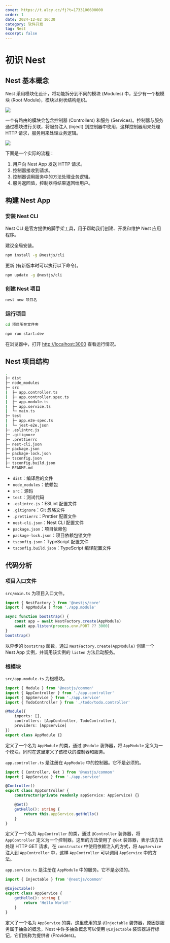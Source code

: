 ```yaml
---
cover: https://t.alcy.cc/fj?t=1733106600000
order: 1
date: 2024-12-02 10:30
category: 软件开发
tag: Nest
excerpt: false
---
```


# 初识 Nest

## Nest 基本概念

Nest 采用模块化设计，将功能拆分到不同的模块 (Modules) 中，至少有一个根模块 (Root Module)，模块以树状结构组织。

![](https://happier-blog.oss-cn-qingdao.aliyuncs.com/NestStudyNotes/%E5%88%9D%E8%AF%86Nest01.jpg)

一个有路由的模块会包含控制器 (Controllers) 和服务 (Services)。控制器与服务通过模块进行关联，将服务注入 (Inject) 到控制器中使用，这样控制器用来处理 HTTP 请求，服务用来处理业务逻辑。

![](https://happier-blog.oss-cn-qingdao.aliyuncs.com/NestStudyNotes/%E5%88%9D%E8%AF%86Nest02.jpg)

下面是一个实际的流程：
1. 用户向 Nest App 发送 HTTP 请求。
2. 控制器接收到请求。
3. 控制器调用服务中的方法处理业务逻辑。
4. 服务返回值，控制器将结果返回给用户。

## 构建 Nest App

### 安装 Nest CLI

Nest CLI 是官方提供的脚手架工具，用于帮助我们创建、开发和维护 Nest 应用程序。

建议全局安装。

```sh
npm install -g @nestjs/cli
```

更新 (有新版本时可以执行以下命令)。

```sh
npm update -g @nestjs/cli
```

### 创建 Nest 项目

```sh
nest new 项目名
```

### 运行项目

```sh
cd 项目所在文件夹
```

```sh
npm run start:dev
```

在浏览器中，打开 [http://localhost:3000](http://localhost:3000) 查看运行情况。

## Nest 项目结构

```sh
.
├─ dist
├─ node_modules
├─ src
|  ├─ app.controller.ts
|  ├─ app.controller.spec.ts
|  ├─ app.module.ts
|  ├─ app.service.ts
|  └─ main.ts
├─ test
|  ├─ app.e2e-spec.ts
|  └─ jest-e2e.json
├─ .eslintrc.js
├─ .gitignore
├─ .prettierrc
├─ nest-cli.json
├─ package.json
├─ package-lock.json
├─ tsconfig.json
├─ tsconfig.build.json
└─ README.md
```

- `dist`：编译后的文件
- `node_modules`：依赖包
- `src`：源码
- `test`：测试代码
- `.eslintrc.js`：ESLint 配置文件
- `.gitignore`：Git 忽略文件
- `.prettierrc`：Prettier 配置文件
- `nest-cli.json`：Nest CLI 配置文件
- `package.json`：项目依赖包
- `package-lock.json`：项目依赖包锁文件
- `tsconfig.json`：TypeScript 配置文件
- `tsconfig.build.json`：TypeScript 编译配置文件

## 代码分析

### 项目入口文件

`src/main.ts` 为项目入口文件。

```TypeScript
import { NestFactory } from '@nestjs/core'
import { AppModule } from './app.module'

async function bootstrap() {
    const app = await NestFactory.create(AppModule)
    await app.listen(process.env.PORT ?? 3000)
}
bootstrap()
```

以异步的 `bootstrap` 函数，通过 `NestFactory.create(AppModule)` 创建一个 Nest App 实例，并调用该实例的 `listen` 方法启动服务。

### 根模块

`src/app.module.ts` 为根模块。

```TypeScript
import { Module } from '@nestjs/common'
import { AppController } from './app.controller'
import { AppService } from './app.service'
import { TodoController } from './todo/todo.controller'

@Module({
    imports: [],
    controllers: [AppController, TodoController],
    providers: [AppService]
})
export class AppModule {}
```

定义了一个名为 `AppModule` 的类，通过 `@Module` 装饰器，将 `AppModule` 定义为一个模块，同时在这里定义了该模块的控制器和服务。

`app.controller.ts` 是注册在 `AppModule` 中的控制器。它不是必须的。

```TypeScript
import { Controller, Get } from '@nestjs/common'
import { AppService } from './app.service'

@Controller()
export class AppController {
    constructor(private readonly appService: AppService) {}

    @Get()
    getHello(): string {
        return this.appService.getHello()
    }
}
```

定义了一个名为 `AppController` 的类，通过 `@Controller` 装饰器，将 `AppController` 定义为一个控制器。这里的方法使用了 `@Get` 装饰器，表示该方法处理 HTTP GET 请求。在 `constructor` 中使用依赖注入的方式，将 `AppService` 注入到 `AppController` 中，这样 `AppController` 可以调用 `AppService` 中的方法。

`app.service.ts` 是注册在 `AppModule` 中的服务。它不是必须的。

```TypeScript
import { Injectable } from '@nestjs/common'

@Injectable()
export class AppService {
    getHello(): string {
        return 'Hello World!'
    }
}
```

定义了一个名为 `AppService` 的类，这里使用的是 `@Injectable` 装饰器，原因是服务属于抽象的概念，Nest 中许多抽象概念可以使用 `@Injectable` 装饰器进行标记，它们统称为提供者 (Providers)。